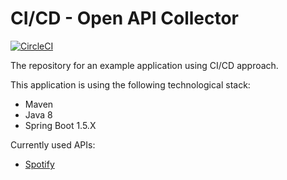 # CI/CD - Open API Collector

[![CircleCI](https://circleci.com/gh/antjori/devhub-cicd.svg?style=svg)](https://circleci.com/gh/antjori/devhub-cicd)

The repository for an example application using CI/CD approach.

This application is using the following technological stack:

* Maven
* Java 8
* Spring Boot 1.5.X

Currently used APIs:

* [Spotify](https://developer.spotify.com/documentation/web-api/)